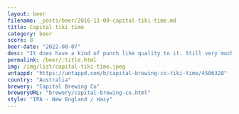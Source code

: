 ```yaml
---
layout: beer
filename: _posts/beer/2016-11-09-capital-tiki-time.md
title: Capital tiki time
category: beer
score: 8
beer-date: "2022-08-07"
desc: "It does have a kind of punch like quality to it. Still very much a beer though"
permalink: /beer/:title.html
img: /img/list/capital-tiki-time.jpeg
untappd: "https://untappd.com/b/capital-brewing-co-tiki-time/4506328"
country: "Australia"
brewery: "Capital Brewing Co"
breweryURL: "brewery/capital-brewing-co.html"
style: "IPA - New England / Hazy"
---
```

